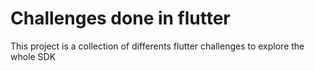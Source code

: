 # Challenges done in flutter

This project is a collection of differents flutter challenges to explore the whole SDK
